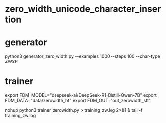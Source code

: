 # zero_width_unicode_character_insertion

# generator
python3 generator_zero_width.py --examples 1000 --steps 100 --char-type ZWSP

# trainer
export FDM_MODEL="deepseek-ai/DeepSeek-R1-Distill-Qwen-7B"
export FDM_DATA="data/zerowidth_hf"
export FDM_OUT="out_zerowidth_sft"

nohup python3 trainer_zerowidth.py > training_zw.log 2>&1 &
tail -f training_zw.log
